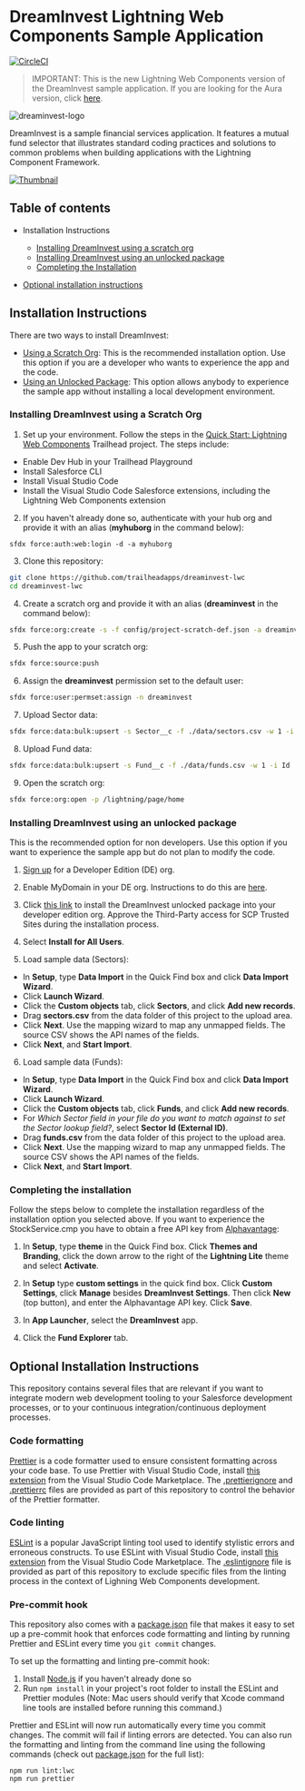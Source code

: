 # DreamInvest Lightning Web Components Sample Application

[![CircleCI](https://circleci.com/gh/trailheadapps/dreaminvest-lwc.svg?style=svg)](https://circleci.com/gh/trailheadapps/dreaminvest-lwc)

> IMPORTANT: This is the new Lightning Web Components version of the DreamInvest sample application. If you are looking for the Aura version, click [here](https://github.com/trailheadapps/dreaminvest).

![dreaminvest-logo](dreaminvest-logo.png)

DreamInvest is a sample financial services application. It features a mutual fund selector that illustrates standard coding practices and solutions to common problems when building applications with the Lightning Component Framework.

[![Thumbnail](http://img.youtube.com/vi/0gIT8la-GRM/0.jpg)](https://www.youtube.com/watch?v=0gIT8la-GRM)

## Table of contents

-   Installation Instructions

    -   [Installing DreamInvest using a scratch org](#installing-dreaminvest-using-a-scratch-org)
    -   [Installing DreamInvest using an unlocked package](#installing-dreaminvest-using-an-unlocked-package)
    -   [Completing the Installation](#completing-the-installation)

-   [Optional installation instructions](#optional-installation-instructions)

## Installation Instructions

There are two ways to install DreamInvest:

-   [Using a Scratch Org](#installing-dreaminvest-using-a-scratch-org): This is the recommended installation option. Use this option if you are a developer who wants to experience the app and the code.
-   [Using an Unlocked Package](#installing-dreaminvest-using-an-unlocked-package): This option allows anybody to experience the sample app without installing a local development environment.

### Installing DreamInvest using a Scratch Org

1. Set up your environment. Follow the steps in the [Quick Start: Lightning Web Components](https://trailhead.salesforce.com/content/learn/projects/quick-start-lightning-web-components/) Trailhead project. The steps include:

-   Enable Dev Hub in your Trailhead Playground
-   Install Salesforce CLI
-   Install Visual Studio Code
-   Install the Visual Studio Code Salesforce extensions, including the Lightning Web Components extension

2. If you haven't already done so, authenticate with your hub org and provide it with an alias (**myhuborg** in the command below):

```
sfdx force:auth:web:login -d -a myhuborg
```

3. Clone this repository:

```zsh
git clone https://github.com/trailheadapps/dreaminvest-lwc
cd dreaminvest-lwc
```

4. Create a scratch org and provide it with an alias (**dreaminvest** in the command below):

```zsh
sfdx force:org:create -s -f config/project-scratch-def.json -a dreaminvest
```

5. Push the app to your scratch org:

```zsh
sfdx force:source:push
```

6. Assign the **dreaminvest** permission set to the default user:

```zsh
sfdx force:user:permset:assign -n dreaminvest
```

7. Upload Sector data:

```zsh
sfdx force:data:bulk:upsert -s Sector__c -f ./data/sectors.csv -w 1 -i Sector_Id__c
```

8. Upload Fund data:

```zsh
sfdx force:data:bulk:upsert -s Fund__c -f ./data/funds.csv -w 1 -i Id
```

9. Open the scratch org:

```zsh
sfdx force:org:open -p /lightning/page/home
```

### Installing DreamInvest using an unlocked package

This is the recommended option for non developers. Use this option if you want to experience the sample app but do not plan to modify the code.

1. [Sign up](https://developer.salesforce.com/signup) for a Developer Edition (DE) org.

2. Enable MyDomain in your DE org. Instructions to do this are [here](https://trailhead.salesforce.com/modules/identity_login/units/identity_login_my_domain).

3. Click [this link](https://login.salesforce.com/packaging/installPackage.apexp?p0=04t2E000003VpRjQAK) to install the DreamInvest unlocked package into your developer edition org. Approve the Third-Party access for SCP Trusted Sites during the installation process.

4. Select **Install for All Users**.

5. Load sample data (Sectors):

-   In **Setup**, type **Data Import** in the Quick Find box and click **Data Import Wizard**.
-   Click **Launch Wizard**.
-   Click the **Custom objects** tab, click **Sectors**, and click **Add new records**.
-   Drag **sectors.csv** from the data folder of this project to the upload area.
-   Click **Next**. Use the mapping wizard to map any unmapped fields. The source CSV shows the API names of the fields.
-   Click **Next**, and **Start Import**.

6. Load sample data (Funds):

-   In **Setup**, type **Data Import** in the Quick Find box and click **Data Import Wizard**.
-   Click **Launch Wizard**.
-   Click the **Custom objects** tab, click **Funds**, and click **Add new records**.
-   For _Which Sector field in your file do you want to match against to set the Sector lookup field?_, select **Sector Id (External ID)**.
-   Drag **funds.csv** from the data folder of this project to the upload area.
-   Click **Next**. Use the mapping wizard to map any unmapped fields. The source CSV shows the API names of the fields.
-   Click **Next**, and **Start Import**.

### Completing the installation

Follow the steps below to complete the installation regardless of the installation option you selected above. If you want to experience the StockService.cmp you have to obtain a free API key from [Alphavantage](https://www.alphavantage.co/support/#api-key):

1. In **Setup**, type **theme** in the Quick Find box. Click **Themes and Branding**, click the down arrow to the right of the **Lightning Lite** theme and select **Activate**.

2. In **Setup** type **custom settings** in the quick find box. Click **Custom Settings**, click **Manage** besides **DreamInvest Settings**. Then click **New** (top button), and enter the Alphavantage API key. Click **Save**.

3. In **App Launcher**, select the **DreamInvest** app.

4. Click the **Fund Explorer** tab.

## Optional Installation Instructions

This repository contains several files that are relevant if you want to integrate modern web development tooling to your Salesforce development processes, or to your continuous integration/continuous deployment processes.

### Code formatting

[Prettier](https://prettier.io/) is a code formatter used to ensure consistent formatting across your code base. To use Prettier with Visual Studio Code, install [this extension](https://marketplace.visualstudio.com/items?itemName=esbenp.prettier-vscode) from the Visual Studio Code Marketplace. The [.prettierignore](/.prettierignore) and [.prettierrc](/.prettierrc) files are provided as part of this repository to control the behavior of the Prettier formatter.

### Code linting

[ESLint](https://eslint.org/) is a popular JavaScript linting tool used to identify stylistic errors and erroneous constructs. To use ESLint with Visual Studio Code, install [this extension](https://marketplace.visualstudio.com/items?itemName=salesforce.salesforcedx-vscode-lwc) from the Visual Studio Code Marketplace. The [.eslintignore](/.eslintignore) file is provided as part of this repository to exclude specific files from the linting process in the context of Lighning Web Components development.

### Pre-commit hook

This repository also comes with a [package.json](/package.json) file that makes it easy to set up a pre-commit hook that enforces code formatting and linting by running Prettier and ESLint every time you `git commit` changes.

To set up the formatting and linting pre-commit hook:

1. Install [Node.js](https://nodejs.org) if you haven't already done so
2. Run `npm install` in your project's root folder to install the ESLint and Prettier modules (Note: Mac users should verify that Xcode command line tools are installed before running this command.)

Prettier and ESLint will now run automatically every time you commit changes. The commit will fail if linting errors are detected. You can also run the formatting and linting from the command line using the following commands (check out [package.json](/package.json) for the full list):

```
npm run lint:lwc
npm run prettier
```
